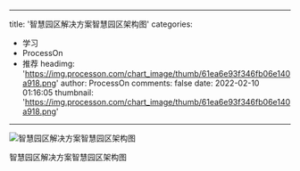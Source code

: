 
---
title: '智慧园区解决方案智慧园区架构图'
categories: 
 - 学习
 - ProcessOn
 - 推荐
headimg: 'https://img.processon.com/chart_image/thumb/61ea6e93f346fb06e140a918.png'
author: ProcessOn
comments: false
date: 2022-02-10 01:16:05
thumbnail: 'https://img.processon.com/chart_image/thumb/61ea6e93f346fb06e140a918.png'
---

<div>   
<img class="thumb" alt="智慧园区解决方案智慧园区架构图" src="https://img.processon.com/chart_image/thumb/61ea6e93f346fb06e140a918.png" referrerpolicy="no-referrer">
<p>智慧园区解决方案智慧园区架构图</p>  
</div>
            